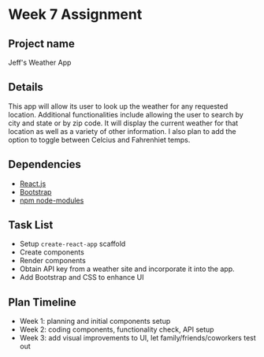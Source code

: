 # Week 7 Assignment
## Project name
Jeff's Weather App

## Details
This app will allow its user to look up the weather for any requested location. Additional functionalities include allowing the user to search by city and state or by zip code. It will display the current weather for that location as well as a variety of other information. I also plan to add the option to toggle between Celcius and Fahrenhiet temps.

## Dependencies
- [React.js](https://reactjs.org/)
- [Bootstrap](http://getbootstrap.com/)
- [npm node-modules](https://www.npmjs.com/package/node-modules)


## Task List
* Setup `create-react-app` scaffold
* Create components
* Render components
* Obtain API key from a weather site and incorporate it into the app.
* Add Bootstrap and CSS to enhance UI

## Plan Timeline
- Week 1: planning and initial components setup
- Week 2: coding components, functionality check, API setup
- Week 3: add visual improvements to UI, let family/friends/coworkers test out
